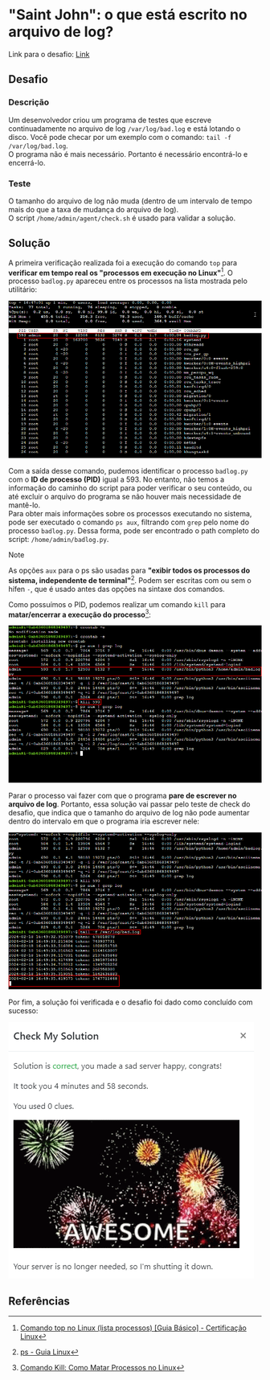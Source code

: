 # "Saint John": o que está escrito no arquivo de log?
Link para o desafio: [Link](https://sadservers.com/scenario/saint-john)

## Desafio
### Descrição
Um desenvolvedor criou um programa de testes que escreve continuadamente no arquivo de log `/var/log/bad.log` e está lotando o disco. Você pode checar por um exemplo com o comando: `tail -f /var/log/bad.log`. <br>
O programa não é mais necessário. Portanto é necessário encontrá-lo e encerrá-lo.
### Teste
O tamanho do arquivo de log não muda (dentro de um intervalo de tempo mais do que a taxa de mudança do arquivo de log). <br>
O script `/home/admin/agent/check.sh` é usado para validar a solução.

## Solução
A primeira verificação realizada foi a execução do comando `top` para **verificar em tempo real os "processos em execução no Linux"**[^1]. O processo `badlog.py` apareceu entre os processos na lista mostrada pelo utilitário:

<img src="screenshots/saida-comando-processos.png/">

Com a saída desse comando, pudemos identificar o processo `badlog.py` com o **ID de processo (PID)** igual a 593. No entanto, não temos a informação do caminho do script para poder verificar o seu conteúdo, ou até excluir o arquivo do programa se não houver mais necessidade de mantê-lo.<br>
Para obter mais informações sobre os processos executando no sistema, pode ser executado o comando `ps aux`, filtrando com `grep` pelo nome do processo `badlog.py`. Dessa forma, pode ser encontrado o path completo do script: `/home/admin/badlog.py`.<br>
> [!NOTE]
> As opções `aux` para o ps são usadas para **"exibir todos os processos do sistema, independente de terminal"**[^2]. Podem ser escritas com ou sem o hífen `-`, que é usado antes das opções na sintaxe dos comandos.

Como possuímos o PID, podemos realizar um comando `kill` para **matar/encerrar a execução do processo**[^3]:

<img src="screenshots/kill-processo-logs.png">

Parar o processo vai fazer com que o programa **pare de escrever no arquivo de log**. Portanto, essa solução vai passar pelo teste de check do desafio, que indica que o tamanho do arquivo de log não pode aumentar dentro do intervalo em que o programa iria escrever nele:

<img src="screenshots/saida-conteudo-logs.png">

Por fim, a solução foi verificada e o desafio foi dado como concluído com sucesso:

<img src="screenshots/tela-desafio-final.png">

## Referências
[^1]: [Comando top no Linux (lista processos) [Guia Básico] - Certificação Linux](https://www.certificacaolinux.com.br/comando-linux-top/)
[^2]: [ps - Guia Linux](https://guialinux.uniriotec.br/ps/)
[^3]: [Comando Kill: Como Matar Processos no Linux](https://www.hostinger.com.br/tutoriais/comando-kill-linux)